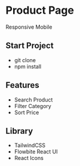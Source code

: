 # Product Page
Responsive Mobile

## Start Project
- git clone 
- npm install

## Features
- Search Product
- Filter Category
- Sort Price 

## Library
- TailwindCSS
- Flowbite React UI
- React Icons